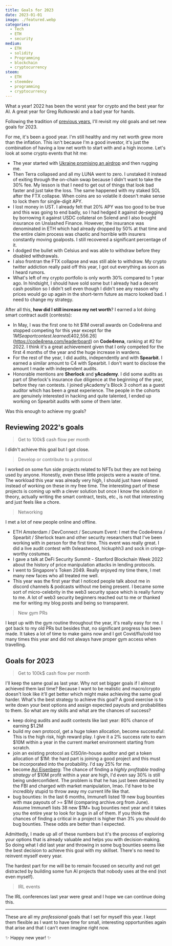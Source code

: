 ```yaml
---
title: Goals for 2023
date: 2023-01-01
image: ./featured.webp
categories:
  - Tech
  - ETH
  - security
medium:
  - ETH
  - solidity
  - Programming
  - blockchain
  - cryptocurrency
steem:
  - ETH
  - steemdev
  - programming
  - cryptocurrency
---
```


What a year! 2022 has been the worst year for crypto and the best year for AI. A great year for Greg Rutkowski and a bad year for hands.

Following the tradition of [previous years](/goals-2022), I'll revisit my old goals and set new goals for 2023.

For me, it's been a good year. I'm still healthy and my net worth grew more than the inflation. This isn't because I'm a good investor, it's just the combination of having a low net worth to start with and a high income. Let's look at some crypto events that hit me:

- The year started with [Ukraine promising an airdrop](https://twitter.com/Ukraine/status/1498911922791583746) and then rugging me.
- Then Terra collapsed and all my LUNA went to zero. I unstaked it instead of exiting through the on-chain swap because I didn't want to take the 30% fee. My lesson is that I need to get out of things that look bad faster and just take the loss. The same happened with my staked SOL after the FTX collapse. When coins are so volatile it doesn't make sense to lock them for single-digit APY.
- I lost money in UST. I already felt that 20% APY was too good to be true and this was going to end badly, so I had hedged it against de-pegging by borrowing it against USDC collateral on Solend and I also bought insurance on Unslashed Finance. However, the insurance was denominated in ETH which had already dropped by 50% at that time and the entire claim process was chaotic and horrible with insurers constantly moving goalposts. I still recovered a significant percentage of it.
- I dodged the bullet with Celsius and was able to withdraw before they disabled withdrawals.
- I also frontran the FTX collapse and was still able to withdraw. My crypto twitter addiction really paid off this year, I got out everything as soon as I heard rumors.
- What's left of my crypto portfolio is only worth 30% compared to 1 year ago. In hindsight, I should have sold some but I already had a decent cash position so I didn't sell even though I didn't see any reason why prices would go up again in the short-term future as macro looked bad. I need to change my strategy.


After all this, **how did I still increase my net worth**? I earned a lot doing smart contract audit (contests):

- In May, I was the first one to hit $1M overall awards on Code4rena and stopped competing for this year except for the $1M Seaport contest. I earned [$402,556.26](https://code4rena.com/leaderboard) on **Code4rena**, ranking at #2 for 2022. I think it's a great achievement given that I only competed for the first 4 months of the year and the huge increase in wardens.
- For the rest of the year, I did audits,  independently and with **Spearbit**. I earned a similar amount to C4 with Spearbit. I don't want to disclose the amount I made with independent audits.
- Honorable mentions are **Sherlock** and **yAcademy**. I did some audits as part of Sherlock's insurance due diligence at the beginning of the year, before they ran contests. I joined yAcademy's Block 3 cohort as a guest auditor which has been a great experience. The people in the cohorts are genuinely interested in hacking and quite talented, I ended up working on Spearbit audits with some of them later.

Was this enough to achieve my goals?

## Reviewing 2022's goals

> Get to 100k$ cash flow per month

I didn't achieve this goal but I got close.

> Develop or contribute to a protocol

I worked on some fun side projects related to NFTs but they are not being used by anyone.
Honestly, even these little projects were a waste of time.
The workload this year was already very high, I should just have relaxed instead of working on these in my free time.
The interesting part of these projects is coming up with a clever solution but once I know the solution in theory, actually writing the smart contract, tests, etc., is not that interesting and just feels like a chore.

> Networking

I met a lot of new people online and offline.

- ETH Amsterdam / DevConnect / Secureum Event: I met the Code4rena / Spearbit / Sherlock team and other security researchers that I've been working with in person for the first time. This event was really great. I did a live audit contest with 0xleastwood, hickuphh3 and sock in cringe-worthy costumes.
- I gave a talk at DeFi Security Summit - Stanford Blockchain Week 2022 about the history of price manipulation attacks in lending protocols.
- I went to Singapore's Token 2049. Really enjoyed my time there, I met many new faces who all treated me well.
- This year was the first year that I noticed people talk about me in discord channels & podcasts without me being present. I became some sort of micro-celebrity in the web3 security space which is really funny to me. A lot of web3 security beginners reached out to me or thanked me for writing my blog posts and being so transparent.

> New gym PRs

I kept up with the gym routine throughout the year, it's really easy for me.
I got back to my old PRs but besides that, no significant progress has been made.
It takes a lot of time to make gains now and I got Covid/flu/cold too many times this year and did not always have proper gym access when travelling.

## Goals for 2023

> Get to 100k$ cash flow per month

I'll keep the same goal as last year. Why not set bigger goals if I almost achieved them last time? Because I want to be realistic and macro/crypto doesn't look like it'll get better which might make achieving the same goal harder. What's the best strategy to achieve this goal? A good exercise is to write down your best options and assign expected payouts and probabilities to them. So what are my skills and what are the chances of success?

- keep doing audits and audit contests like last year: 80% chance of earning $1.2M
- build my own protocol, get a huge token allocation, become successful: This is the high risk, high reward play. I give it a 2% success rate to earn $10M within a year in the current market environment starting from scratch.
- join an existing protocol as CISO/in-house auditor and get a token allocation of $1M: the hard part is joining a good project and this must be incorporated into the probability. I'd say 25% for me.
- become [Avi Eisenberg](https://twitter.com/avi_eisen/status/1581326197241180160): The chance of finding a _highly profitable trading strategy_ of $10M profit within a year are high, I'd even say 30% is still being underconfident. The problem is that he has just been detained by the FBI and charged with market manipulation, lmao. I'd have to be incredibly stupid to throw away my current life like that.
- bug bounties: In the last 6 months, Immunefi listed 19 new bug bounties with max payouts of >= $1M (comparing archive.org from June). Assume Immunefi lists 38 new $1M+ bug bounties next year and it takes you the entire year to look for bugs in all of them. If you think the chances of finding a critical in a project is higher than 3% you should do bug bounties. These odds are better than I expected.

Admittedly, I made up all of these numbers but it's the process of exploring your options that is already valuable and helps you with decision-making.
So doing what I did last year and throwing in some bug bounties seems like the best decision to achieve this goal with my skillset. There's no need to reinvent myself every year.

The hardest part for me will be to remain focused on security and not get distracted by building some fun AI projects that nobody uses at the end (not even myself).


> IRL events

The IRL conferences last year were great and I hope we can continue doing this.

---

These are all my _professional_ goals that I set for myself this year. I kept them flexible as I want to have time for small, interesting opportunities again that arise and that I can't even imagine right now.

✨ Happy new year! ✨
